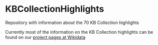 # KBCollectionHighlights
Repository with information about the 70 KB Collection highlights

Currently most of the information on the KB Collection highlights can be found on our <a href="https://www.wikidata.org/wiki/Wikidata:WikiProject_Collection_highlights_National_Library_of_the_Netherlands#Subpages_of_this_project">project pages at Wikidata</a>
